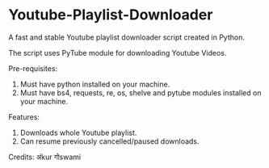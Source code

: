 # Youtube-Playlist-Downloader
A fast and stable Youtube playlist downloader script created in Python.

The script uses PyTube module for downloading Youtube Videos.

Pre-requisites:
  1. Must have python installed on your machine.
  2. Must have bs4, requests, re, os, shelve and pytube modules installed on your machine.
 
Features:
  1. Downloads whole Youtube playlist.
  2. Can resume previously cancelled/paused downloads.
  
Credits: अंkur गोswami
